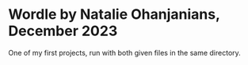 <h1>Wordle by Natalie Ohanjanians, December 2023</h1>
<p>One of my first projects, run with both given files in the same directory.</p>
